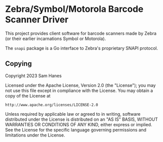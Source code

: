 # Zebra/Symbol/Motorola Barcode Scanner Driver

This project provides client software for barcode scanners made by
Zebra (or their earlier incarnations Symbol or Motorola).

The `snapi` package is a Go interface to Zebra's proprietary SNAPI
protocol.


## Copying

Copyright 2023 Sam Hanes

Licensed under the Apache License, Version 2.0 (the "License");
you may not use this file except in compliance with the License.
You may obtain a copy of the License at

    http://www.apache.org/licenses/LICENSE-2.0

Unless required by applicable law or agreed to in writing, software
distributed under the License is distributed on an "AS IS" BASIS,
WITHOUT WARRANTIES OR CONDITIONS OF ANY KIND, either express or implied.
See the License for the specific language governing permissions and
limitations under the License.
